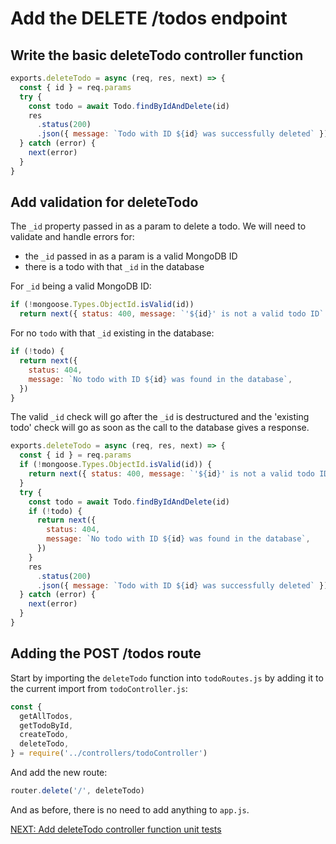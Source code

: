 # Add the DELETE /todos endpoint

## Write the basic deleteTodo controller function

```javascript
exports.deleteTodo = async (req, res, next) => {
  const { id } = req.params
  try {
    const todo = await Todo.findByIdAndDelete(id)
    res
      .status(200)
      .json({ message: `Todo with ID ${id} was successfully deleted` })
  } catch (error) {
    next(error)
  }
}
```

## Add validation for deleteTodo

The `_id` property passed in as a param to delete a todo. We will need to validate and handle errors for:

- the `_id` passed in as a param is a valid MongoDB ID
- there is a todo with that `_id` in the database

For `_id` being a valid MongoDB ID:

```javascript
if (!mongoose.Types.ObjectId.isValid(id))
  return next({ status: 400, message: `'${id}' is not a valid todo ID` })
```

For no `todo` with that `_id` existing in the database:

```javascript
if (!todo) {
  return next({
    status: 404,
    message: `No todo with ID ${id} was found in the database`,
  })
}
```

The valid `_id` check will go after the `_id` is destructured and the 'existing todo' check will go as soon as the call to the database gives a response.

```javascript
exports.deleteTodo = async (req, res, next) => {
  const { id } = req.params
  if (!mongoose.Types.ObjectId.isValid(id)) {
    return next({ status: 400, message: `'${id}' is not a valid todo ID` })
  }
  try {
    const todo = await Todo.findByIdAndDelete(id)
    if (!todo) {
      return next({
        status: 404,
        message: `No todo with ID ${id} was found in the database`,
      })
    }
    res
      .status(200)
      .json({ message: `Todo with ID ${id} was successfully deleted` })
  } catch (error) {
    next(error)
  }
}
```

## Adding the POST /todos route

Start by importing the `deleteTodo` function into `todoRoutes.js` by adding it to the current import from `todoController.js`:

```javascript
const {
  getAllTodos,
  getTodoById,
  createTodo,
  deleteTodo,
} = require('../controllers/todoController')
```

And add the new route:

```javascript
router.delete('/', deleteTodo)
```

And as before, there is no need to add anything to `app.js`.

[NEXT: Add deleteTodo controller function unit tests](5b_deleteTodo_unitTests.md)
